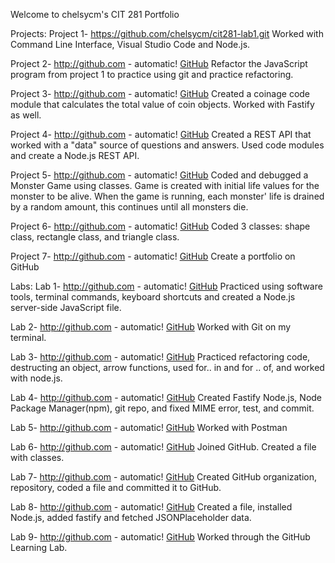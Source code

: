 Welcome to chelsycm's CIT 281 Portfolio

Projects: 
  Project 1-
  https://github.com/chelsycm/cit281-lab1.git
  Worked with Command Line Interface, Visual Studio Code and Node.js. 
  
  Project 2- 
  http://github.com - automatic!
  [GitHub](http://github.com)
  Refactor the JavaScript program from project 1 to practice using git and practice refactoring. 
  
  Project 3- 
  http://github.com - automatic!
  [GitHub](http://github.com)
  Created a coinage code module that calculates the total value of coin objects. Worked with Fastify as well. 
  
  Project 4- 
  http://github.com - automatic!
  [GitHub](http://github.com)
  Created a REST API that worked with a "data" source of questions and answers. Used code modules and create a Node.js REST API. 
  
  Project 5- 
  http://github.com - automatic!
  [GitHub](http://github.com)
  Coded and debugged a Monster Game using classes. Game is created with initial life values for the monster to be alive. When the game is running, each monster'
  life is drained by a random amount, this continues until all monsters die. 
   
  Project 6- 
  http://github.com - automatic!
  [GitHub](http://github.com)
  Coded 3 classes: shape class, rectangle class, and triangle class. 
  
  Project 7- 
  http://github.com - automatic!
  [GitHub](http://github.com)
  Create a portfolio on GitHub 
  
 Labs:
  Lab 1- 
  http://github.com - automatic!
  [GitHub](http://github.com)
  Practiced using software tools, terminal commands, keyboard shortcuts and created a Node.js server-side JavaScript file. 
  
  Lab 2- 
  http://github.com - automatic!
  [GitHub](http://github.com)
  Worked with Git on my terminal. 
  
  Lab 3- 
  http://github.com - automatic!
  [GitHub](http://github.com)
  Practiced refactoring code, destructing an object, arrow functions, used for.. in and for .. of, and worked with node.js. 
  
  Lab 4- 
  http://github.com - automatic!
  [GitHub](http://github.com)
  Created Fastify Node.js, Node Package Manager(npm), git repo, and fixed MIME error, test, and commit. 
  
  Lab 5- 
  http://github.com - automatic!
  [GitHub](http://github.com)
  Worked with Postman 
  
  Lab 6- 
  http://github.com - automatic!
  [GitHub](http://github.com)
  Joined GitHub. Created a file with classes. 
  
  Lab 7- 
  http://github.com - automatic!
  [GitHub](http://github.com)
  Created GitHub organization, repository, coded a file and committed it to GitHub. 
  
  Lab 8- 
  http://github.com - automatic!
  [GitHub](http://github.com)
  Created a file, installed Node.js, added fastify and fetched JSONPlaceholder data. 
  
  Lab 9- 
  http://github.com - automatic!
  [GitHub](http://github.com)
  Worked through the GitHub Learning Lab. 
  
  
  


